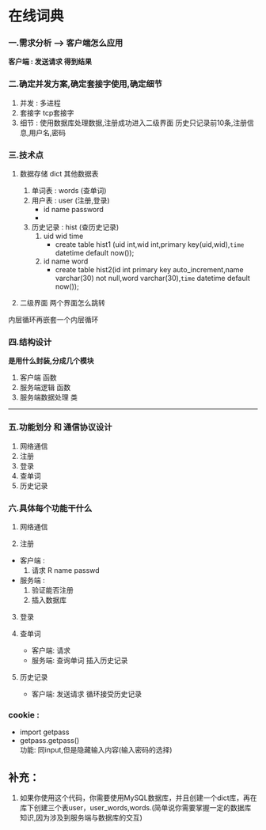 # 在线词典

### 一.需求分析  -->  客户端怎么应用
**客户端 : 发送请求 得到结果**

### 二.确定并发方案,确定套接字使用,确定细节
1. 并发 : 多进程
2. 套接字 tcp套接字
3. 细节 : 使用数据库处理数据,注册成功进入二级界面
        历史只记录前10条,注册信息,用户名,密码
### 三.技术点

1. 数据存储 dict 其他数据表
    1. 单词表 : words (查单词)
    2. 用户表 : user (注册,登录)
        - id name password
        - 
    3. 历史记录 : hist (查历史记录)
        1. uid wid time
            - create table hist1 (uid int,wid int,primary key(uid,wid),`time` datetime default now());
        2. id name word
            - create table hist2(id int primary key auto_increment,name varchar(30) not null,word varchar(30),`time` datetime default now());

2. 二级界面 两个界面怎么跳转

内层循环再嵌套一个内层循环
   
   
### 四.结构设计

**是用什么封装,分成几个模块**
1. 客户端          函数
2. 服务端逻辑      函数
3. 服务端数据处理   类
---

### 五.功能划分 和 通信协议设计
1. 网络通信
2. 注册
3. 登录
4. 查单词
5. 历史记录

### 六.具体每个功能干什么
1. 网络通信

2. 注册
- 客户端 : 
    1. 请求 R name passwd
- 服务端 :
    1. 验证能否注册
    2. 插入数据库
    


3. 登录

4. 查单词
    - 客户端: 请求
    - 服务端: 查询单词 插入历史记录
5. 历史记录
    - 客户端: 发送请求   循环接受历史记录
    
### cookie :
- import getpass 
- getpass.getpass()  
功能: 同input,但是隐藏输入内容(输入密码的选择)
    
 ## 补充：
 1. 如果你使用这个代码，你需要使用MySQL数据库，并且创建一个dict库，再在库下创建三个表user，user_words,words.(简单说你需要掌握一定的数据库知识,因为涉及到服务端与数据库的交互)
 
